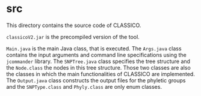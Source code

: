 # src

This directory contains the source code of CLASSICO.

`classicoV2.jar` is the precompiled version of the tool.

`Main.java` is the main Java class, that is executed. The `Args.java` class contains the input arguments and command line specifications using the `jcommander` library. The `SNPTree.java` class specifies the tree structure and the `Node.class` the nodes in this tree structure. Those two classes are also the classes in which the main functionalities of CLASSICO are implemented. The `Output.java` class constructs the output files for the phyletic groups and the `SNPType.class` and `Phyly.class` are only enum classes.